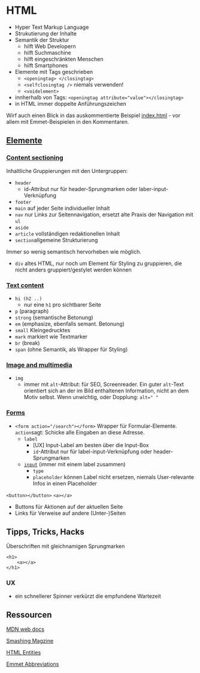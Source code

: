 # HTML
- Hyper Text Markup Language
- Strukutierung der Inhalte
- Semantik der Struktur
    - hilft Web Developern
    - hilft Suchmaschine
    - hilft eingeschränkten Menschen
    - hilft Smartphones
- Elemente mit Tags geschrieben
    - `<openingtag> </closingtag>`
    - `<selfclosingtag />` niemals verwenden!
    - `<voidelement>`
- innherhalb von Tags: `<openingtag attribute="value"></closingtag>`
- in HTML immer doppelte Anführungszeichen

Wirf auch einen Blick in das auskommentierte Beispiel [index.html](./index.html) - vor allem mit Emmet-Beispielen in den Kommentaren.


## [Elemente](https://developer.mozilla.org/en-US/docs/Web/HTML/Element)

### [Content sectioning](https://developer.mozilla.org/en-US/docs/Web/HTML/Element#Content_sectioning)
Inhaltliche Gruppierungen mit den Untergruppen: 

- `header`
    - id-Attribut nur für header-Sprungmarken oder laber-input-Verknüpfung
- `footer`
- `main` auf jeder Seite individueller Inhalt
- `nav` nur Links zur Seitennavigation, ersetzt alte Praxis der Navigation mit `ul`
- `aside`
- `article` vollständigen redaktionellen Inhalt
- `section`allgemeine Strukturierung

Immer so wenig semantisch hervorheben wie möglich. 

- `div` altes HTML, nur noch um Element für Styling zu gruppieren, die nicht anders gruppiert/gestylet werden können

### [Text content](https://developer.mozilla.org/en-US/docs/Web/HTML/Element#Text_content)
- `hi (h2 ..)`
  - nur eine `h1` pro sichtbarer Seite
- `p` (paragraph)
- `strong` (semantische Betonung)
- `em` (emphasize, ebenfalls semant. Betonung)
- `small` Kleingedrucktes
- `mark` markiert wie Textmarker
- `br` (break)
- `span` (ohne Semantik, als Wrapper für Styling)

### [Image and multimedia](https://developer.mozilla.org/en-US/docs/Web/HTML/Element#Image_and_multimedia)
- `img`
  - immer mit `alt`-Attribut: für SEO, Screenreader. Ein guter `alt`-Text orientiert sich an der im Bild enthaltenen Information, nicht an dem Motiv selbst. Wenn unwichtig, oder Dopplung: `alt=" "`

### [Forms](https://developer.mozilla.org/en-US/docs/Web/HTML/Element#Forms)
- `<form action="/search"></form>` Wrapper für Formular-Elemente. `action`sagt: Schicke alle Eingaben an diese Adresse.
    - `label`
        - [UX] Input-Label am besten über die Input-Box
        - `id`-Attribut nur für label-input-Verknüpfung oder header-Sprungmarken
    - [`input`](https://developer.mozilla.org/en-US/docs/Web/HTML/Element/input) (immer mit einem label zusammen)
        - `type`
        - `placeholder` können Label nicht ersetzen, niemals User-relevante Infos in einen Placeholder


`<button></button>`
`<a></a>`

- Buttons für Aktionen auf der aktuellen Seite
- Links für Verweise auf andere (Unter-)Seiten


## Tipps, Tricks, Hacks

  Überschriften mit gleichnamigen Sprungmarken 



    <h1>
        <a></a>
    </h1>


### UX
- ein schnellerer Spinner verkürzt die empfundene Wartezeit 

## Ressourcen

[MDN web docs](https://developer.mozilla.org/en-US/)

[Smashing Magzine](https://www.smashingmagazine.com/)

[HTML Entities](https://www.amp-what.com)

[Emmet Abbreviations](https://docs.emmet.io/)